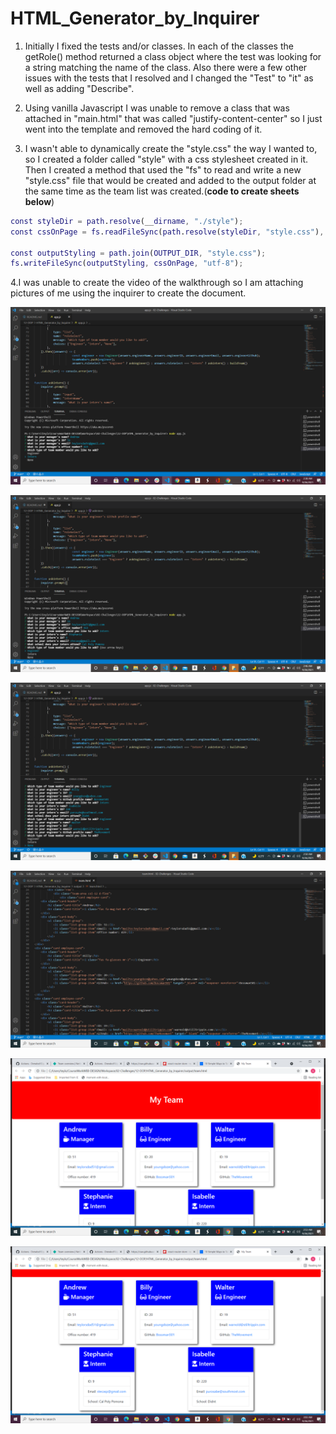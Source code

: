 # HTML_Generator_by_Inquirer

1. Initially I fixed the tests and/or classes. In each of the classes the getRole() method returned a class object where the test was looking for a string matching the name of the class. Also there were a few other issues with the tests that I resolved and I changed the "Test" to "it" as well as adding "Describe".

2. Using vanilla Javascript I was unable to remove a class that was attached in "main.html" that was called "justify-content-center" so I just went into the template and removed the hard coding of it.

3. I wasn't able to dynamically create the "style.css" the way I wanted to, so I created a folder called "style" with a css stylesheet created in it. Then I created a method that used the "fs" to read and write a new "style.css" file that would be created and added to the output folder at the same time as the team list was created.(**code to create sheets below**)

```m
const styleDir = path.resolve(__dirname, "./style");
const cssOnPage = fs.readFileSync(path.resolve(styleDir, "style.css"), "utf-8");

const outputStyling = path.join(OUTPUT_DIR, "style.css");
fs.writeFileSync(outputStyling, cssOnPage, "utf-8");
```


4.I was unable to create the video of the walkthrough so I am attaching pictures of me using the inquirer to create the document.

![](./readMEpngs/beginningPhoto.png)



![](./readMEpngs/middleStage.png)



![](./readMEpngs/developTeamStage.png)



![](./readMEpngs/generatedHTML.png)



![](./readMEpngs/deployedState.png)



![](./readMEpngs/deployedState2.png)